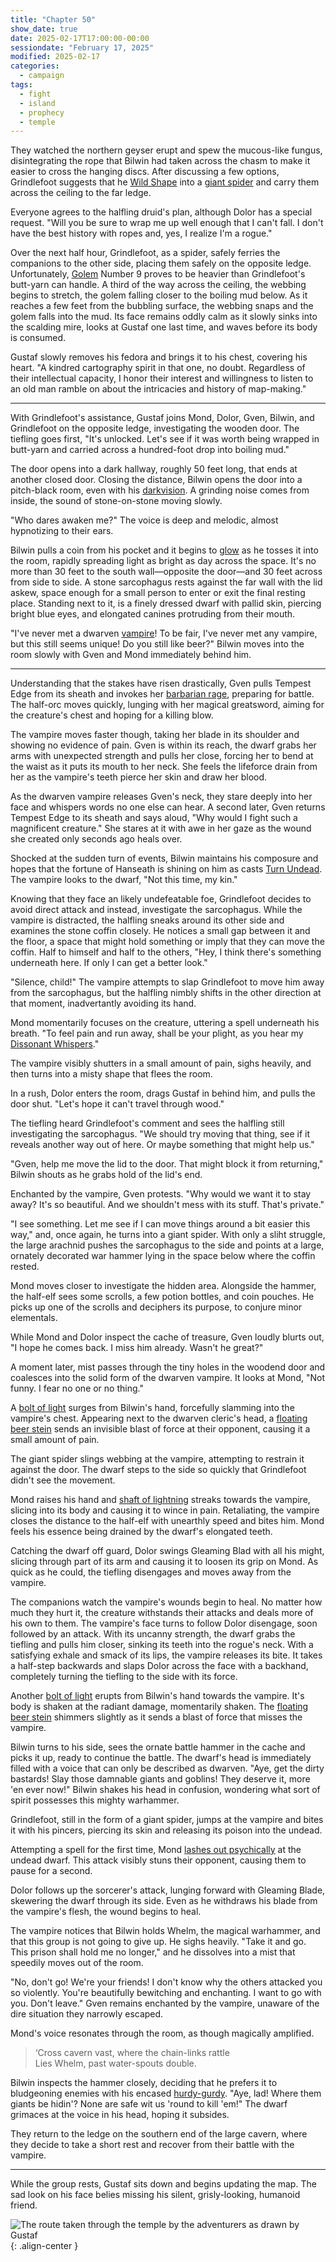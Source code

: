 ```yaml
---
title: "Chapter 50"
show_date: true
date: 2025-02-17T17:00:00-00:00
sessiondate: "February 17, 2025"
modified: 2025-02-17
categories:
  - campaign
tags:
  - fight
  - island
  - prophecy
  - temple
---
```


They watched the northern geyser erupt and spew the mucous-like fungus, disintegrating the rope that
Bilwin had taken across the chasm to make it easier to cross the hanging discs. After discussing a few
options, Grindlefoot suggests that he [Wild Shape](https://www.dndbeyond.com/posts/635-druid-101-wild-shape-guide)
into a [giant spider](https://www.dndbeyond.com/monsters/16895-giant-spider) and carry them across the
ceiling to the far ledge.

Everyone agrees to the halfling druid's plan, although Dolor has a special request. "Will you be sure to
wrap me up well enough that I can't fall. I don't have the best history with ropes and, yes, I realize
I'm a rogue."

Over the next half hour, Grindlefoot, as a spider, safely ferries the companions to the other side,
placing them safely on the opposite ledge. Unfortunately, [Golem](https://www.dndbeyond.com/monsters/16863-flesh-golem)
Number 9 proves to be heavier than Grindlefoot's butt-yarn can handle. A third of the way across the ceiling,
the webbing begins to stretch, the golem falling closer to the boiling mud below. As it reaches a few feet
from the bubbling surface, the webbing snaps and the golem falls into the mud. Its face remains oddly calm
as it slowly sinks into the scalding mire, looks at Gustaf one last time, and waves before its body is
consumed.

Gustaf slowly removes his fedora and brings it to his chest, covering his heart. "A kindred cartography
spirit in that one, no doubt. Regardless of their intellectual capacity, I honor their interest and
willingness to listen to an old man ramble on about the intricacies and history of map-making."

---

With Grindlefoot's assistance, Gustaf joins Mond, Dolor, Gven, Bilwin, and Grindlefoot on the opposite
ledge, investigating the wooden door. The tiefling goes first, "It's unlocked. Let's see if it was worth
being wrapped in butt-yarn and carried across a hundred-foot drop into boiling mud."

The door opens into a dark hallway, roughly 50 feet long, that ends at another closed door. Closing the
distance, Bilwin opens the door into a pitch-black room, even with his
[darkvision](https://www.dndbeyond.com/sources/dnd/br-2024/rules-glossary#Darkvision). A grinding noise
comes from inside, the sound of stone-on-stone moving slowly.

"Who dares awaken me?" The voice is deep and melodic, almost hypnotizing to their ears.

Bilwin pulls a coin from his pocket and it begins to [glow](https://www.dndbeyond.com/spells/2619083-daylight)
as he tosses it into the room, rapidly spreading light as bright as day across the space. It's no
more than 30 feet to the south wall—opposite the door—and 30 feet across
from side to side. A stone sarcophagus rests against the far wall with the lid askew, space enough for a
small person to enter or exit the final resting place. Standing next to it, is a finely dressed dwarf with
pallid skin, piercing bright blue eyes, and elongated canines protruding from their mouth.

"I've never met a dwarven [vampire](https://www.dndbeyond.com/monsters/17043-vampire)! To be fair,
I've never met any vampire, but this still seems unique! Do you still like beer?" Bilwin moves into
the room slowly with Gven and Mond immediately behind him.

---

<!-- Fight choreography -->

<!-- Initiative rolls:
  Bilwin - 15
  Dolor - 7
  Grindlefoot - 15
  Gven - 21
  Mond - 11
-->

<!-- Round 1 -->

Understanding that the stakes have risen drastically, Gven pulls Tempest Edge from its sheath and invokes
her [barbarian rage](https://www.thegamer.com/dungeons-dragons-dnd-barbarian-rage-explained-guide/),
preparing for battle. The half-orc moves quickly, lunging with her magical greatsword, aiming for the
creature's chest and hoping for a killing blow.

The vampire moves faster though, taking her blade in its shoulder and showing no evidence of pain. Gven
is within its reach, the dwarf grabs her arms with unexpected strength and pulls her close, forcing her
to bend at the waist as it puts its mouth to her neck. She feels the lifeforce drain from her as the
vampire's teeth pierce her skin and draw her blood.

As the dwarven vampire releases Gven's neck, they stare deeply into her face and whispers words no one
else can hear. A second later, Gven returns Tempest Edge to its sheath and says aloud, "Why would I fight
such a magnificent creature." She stares at it with awe in her gaze as the wound she created only seconds
ago heals over.

Shocked at the sudden turn of events, Bilwin maintains his composure and hopes that the fortune of
Hanseath is shining on him as casts [Turn Undead](https://roll20.net/compendium/dnd5e/Cleric#toc_7).
The vampire looks to the dwarf, "Not this time, my kin."

Knowing that they face an likely undefeatable foe, Grindlefoot decides to avoid direct attack and instead,
investigate the sarcophagus. While the vampire is distracted, the halfling sneaks around its other
side and examines the stone coffin closely. He notices a small gap between it and the floor, a space
that might hold something or imply that they can move the coffin. Half to himself and half to the others,
"Hey, I think there's something underneath here. If only I can get a better look."

"Silence, child!" The vampire attempts to slap Grindlefoot to move him away from the sarcophagus, but
the halfling nimbly shifts in the other direction at that moment, inadvertantly avoiding its hand.

Mond momentarily focuses on the creature, uttering a spell underneath his breath.
"To feel pain and run away, shall be your plight, as you hear my
[Dissonant Whispers](https://www.dndbeyond.com/spells/2619104-dissonant-whispers)."

The vampire visibly shutters in a small amount of pain, sighs heavily, and then turns into a misty
shape that flees the room.

In a rush, Dolor enters the room, drags Gustaf in behind him, and pulls the door shut. "Let's hope
it can't travel through wood."

<!-- Round 1 damage:
  Bilwin - 0
  Dolor - 0
  Grindlefoot - 0
  Gven - 4 piercing + 12 necrotic (max HP reduced by 12 until next long rest)
  Mond - 0
-->

<!-- Round 2 -->

The tiefling heard Grindlefoot's comment and sees the halfling still investigating the sarcophagus.
"We should try moving that thing, see if it reveals another way out of here. Or maybe something that
might help us."

"Gven, help me move the lid to the door. That might block it from returning," Bilwin shouts as he grabs
hold of the lid's end.

Enchanted by the vampire, Gven protests. "Why would we want it to stay away? It's so beautiful. And
we shouldn't mess with its stuff. That's private."

"I see something. Let me see if I can move things around a bit easier this way," and, once again, he
turns into a giant spider. With only a sliht struggle, the large arachnid pushes the sarcophagus to the
side and points at a large, ornately decorated war hammer lying in the space below where the coffin rested.

Mond moves closer to investigate the hidden area. Alongside the hammer, the half-elf sees some scrolls,
a few potion bottles, and coin pouches. He picks up one of the scrolls and deciphers its purpose, to
conjure minor elementals.

<!-- Round 3 -->

While Mond and Dolor inspect the cache of treasure, Gven loudly blurts out, "I hope he comes back. I
miss him already. Wasn't he great?"

A moment later, mist passes through the tiny holes in the woodend door and coalesces into the solid
form of the dwarven vampire. It looks at Mond, "Not funny. I fear no one or no thing."

A [bolt of light](https://www.dndbeyond.com/spells/2619136-guiding-bolt) surges from Bilwin's hand,
forcefully slamming into the vampire's chest. Appearing next to the dwarven cleric's head, a
[floating beer stein](https://www.dndbeyond.com/spells/2263-spiritual-weapon) sends an invisible
blast of force at their opponent, causing it a small amount of pain.

The giant spider slings webbing at the vampire, attempting to restrain it against the door. The dwarf
steps to the side so quickly that Grindlefoot didn't see the movement.

Mond raises his hand and [shaft of lightning](https://www.dndbeyond.com/spells/2618999-lightning-bolt)
streaks towards the vampire, slicing into its body and causing it to wince in pain. Retaliating, the
vampire closes the distance to the half-elf with unearthly speed and bites him. Mond feels his essence
being drained by the dwarf's elongated teeth.

Catching the dwarf off guard, Dolor swings Gleaming Blad with all his might, slicing through part of
its arm and causing it to loosen its grip on Mond. As quick as he could, the tiefling disengages and
moves away from the vampire.

<!-- Round 3 damage:
  Bilwin - 0
  Dolor - 0
  Grindlefoot - 0
  Gven - 0
  Mond - 6 piercing + 9 necrotic (max HP reduced by 9 until next long rest)
-->

<!-- Round 4 -->

The companions watch the vampire's wounds begin to heal. No matter how much they hurt it, the
creature withstands their attacks and deals more of his own to them. The vampire's face turns to
follow Dolor disengage, soon followed by an attack. With its uncanny strength, the dwarf grabs
the tiefling and pulls him closer, sinking its teeth into the rogue's neck. With a satisfying
exhale and smack of its lips, the vampire releases its bite. It takes a half-step backwards and
slaps Dolor across the face with a backhand, completely turning the tiefling to the side with its
force.

Another [bolt of light](https://www.dndbeyond.com/spells/2619136-guiding-bolt) erupts from Bilwin's
hand towards the vampire. It's body is shaken at the radiant damage, momentarily shaken. The
[floating beer stein](https://www.dndbeyond.com/spells/2263-spiritual-weapon) shimmers slightly as
it sends a blast of force that misses the vampire.

Bilwin turns to his side, sees the ornate battle hammer in the cache and picks it up, ready to
continue the battle. The dwarf's head is immediately filled with a voice that can only be described
as dwarven. "Aye, get the dirty bastards! Slay those damnable giants and goblins! They deserve it,
more 'en ever now!" Bilwin shakes his head in confusion, wondering what sort of spirit possesses this
mighty warhammer.

Grindlefoot, still in the form of a giant spider, jumps at the vampire and bites it with his
pincers, piercing its skin and releasing its poison into the undead.

Attempting a spell for the first time, Mond [lashes out psychically](https://dnd5e.wikidot.com/spell:tashas-mind-whip)
at the undead dwarf. This attack visibly stuns their opponent, causing them to pause for a second.

Dolor follows up the sorcerer's attack, lunging forward with Gleaming Blade, skewering the dwarf
through its side. Even as he withdraws his blade from the vampire's flesh, the wound begins
to heal.

<!-- Round 4 damage:
  Bilwin - 0
  Dolor - 6 piercing + 12 necrotic (max HP reduced by 12 until next long rest)
  Grindlefoot - 0
  Gven - 0
  Mond - 0
-->

<!-- Round 5 -->

The vampire notices that Bilwin holds Whelm, the magical warhammer, and that this group is not
going to give up. He sighs heavily. "Take it and go. This prison shall hold me no longer," and
he dissolves into a mist that speedily moves out of the room.

"No, don't go! We're your friends! I don't know why the others attacked you so violently. You're
beautifully bewitching and enchanting. I want to go with you. Don't leave." Gven remains enchanted
by the vampire, unaware of the dire situation they narrowly escaped.

Mond's voice resonates through the room, as though magically amplified.

> ‘Cross cavern vast, where the chain-links rattle<br>
> Lies Whelm, past water-spouts double.<br>

Bilwin inspects the hammer closely, deciding that he prefers it to bludgeoning enemies with his encased
[hurdy-gurdy](https://en.wikipedia.org/wiki/Hurdy-gurdy). "Aye, lad! Where them giants be hidin'? None
are safe wit us 'round to kill 'em!" The dwarf grimaces at the voice in his head, hoping it subsides.

They return to the ledge on the southern end of the large cavern, where they decide to take a short
rest and recover from their battle with the vampire.

---

While the group rests, Gustaf sits down and begins updating the map. The sad look on his face belies
missing his silent, grisly-looking, humanoid friend.

![The route taken through the temple by the adventurers as drawn by Gustaf](/dnd/assets/images/ch50-drawn-map-route-800px.jpeg){: .align-center }



<!-- NOTES -->

<!-- em dash: — | Mac kebyoard shortcut = Option + Shift + Dash (-) -->
<!-- https://oatcookies.neocities.org/dndmoney to convert copper, silver, gold, and more into CP -->
<!-- Frequently used links:
  [Barbarian rage](https://www.thegamer.com/dungeons-dragons-dnd-barbarian-rage-explained-guide/)
  [Bardic inspiration](https://www.dndbeyond.com/classes/1-bard#BardicInspiration-75)
  [Chaos Bolt](https://www.dndbeyond.com/spells/14761-chaos-bolt)
  [eagle eyesight](https://dnd5e.wikidot.com/barbarian:totem-warrior#toc2)
  [Hanseath](https://forgottenrealms.fandom.com/wiki/Hanseath)
  [Hellish Rebuke](https://www.dndbeyond.com/spells/hellish-rebuke)
  [hurdy-gurdy](https://en.wikipedia.org/wiki/Hurdy-gurdy)
  [Mind Spike](http://dnd5e.wikidot.com/spell:mind-spike)
  [Shillelagh](https://www.dndbeyond.com/spells/2249-shillelagh)
  [Spiritual Weapon](https://www.dndbeyond.com/spells/2263-spiritual-weapon)
  [Turn Undead](https://roll20.net/compendium/dnd5e/Cleric#toc_7)
  [Wild Shape](https://www.dndbeyond.com/posts/635-druid-101-wild-shape-guide)
-->
<!--
  Lists of spells for the classes:
    - Bard spells (Bilwin): https://www.dndbeyond.com/spells/class/1-bard
    - Cleric spells (Bilwin): https://www.dndbeyond.com/spells/class/cleric 
    - Druid spells (Grindlefoot): https://www.dndbeyond.com/spells/class/druid
    - Sorcerer spells (Mond): https://www.dndbeyond.com/spells/class/sorcerer
    - Warlock spells (Dolor): https://www.dndbeyond.com/spells/class/warlock
  Monsters: https://www.dndbeyond.com/monsters
  Damage types: https://www.wargamer.com/dnd/damage-types
  Luck (Bilwin): http://dnd5e.wikidot.com/feat:lucky
-->
<!-- Directions on a boat:
  Port = left side
  Starboard = right side
  Bow = front
  Aft = back (inside the ship, on board)
  Stern = back (outside, offboard)
-->
